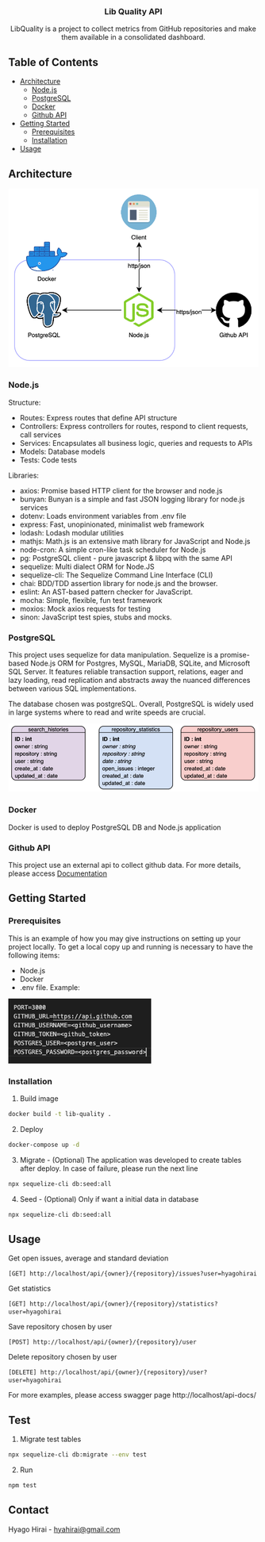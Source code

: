 <br />
<p align="center">
  <h3 align="center">Lib Quality API</h3>

  <p align="center">
    LibQuality is a project to collect metrics from GitHub repositories and make them available in a consolidated dashboard.
  </p>
</p>

## Table of Contents

* [Architecture](#architecture)
  * [Node.js](#nodejs)
  * [PostgreSQL](#postgresql)
  * [Docker](#docker)
  * [Github API](#github-api)
* [Getting Started](#getting-started)
  * [Prerequisites](#prerequisites)
  * [Installation](#installation)
* [Usage](#usage)

## Architecture

![Architecture](/images/archicture.png)

### Node.js

Structure:
* Routes: Express routes that define API structure
* Controllers: Express controllers for routes, respond to client requests, call services
* Services: Encapsulates all business logic, queries and requests to APIs
* Models: Database models
* Tests: Code tests

Libraries:
* axios: Promise based HTTP client for the browser and node.js
* bunyan: Bunyan is a simple and fast JSON logging library for node.js services
* dotenv: Loads environment variables from .env file
* express: Fast, unopinionated, minimalist web framework
* lodash: Lodash modular utilities
* mathjs: Math.js is an extensive math library for JavaScript and Node.js
* node-cron: A simple cron-like task scheduler for Node.js
* pg: PostgreSQL client - pure javascript & libpq with the same API
* sequelize: Multi dialect ORM for Node.JS
* sequelize-cli: The Sequelize Command Line Interface (CLI)
* chai: BDD/TDD assertion library for node.js and the browser.
* eslint: An AST-based pattern checker for JavaScript.
* mocha: Simple, flexible, fun test framework
* moxios: Mock axios requests for testing
* sinon: JavaScript test spies, stubs and mocks.

### PostgreSQL

This project uses sequelize for data manipulation. Sequelize is a promise-based Node.js ORM for Postgres, MySQL, MariaDB, SQLite, and Microsoft SQL Server. It features reliable transaction support, relations, eager and lazy loading, read replication and abstracts away the nuanced differences between various SQL implementations.

The database chosen was postgreSQL. Overall, PostgreSQL is widely used in large systems where to read and write speeds are crucial.

![MER](/images/mer.png)

### Docker

Docker is used to deploy PostgreSQL DB and Node.js application

### Github API

This project use an external api to collect github data. For more details, please access [Documentation](https://docs.github.com/pt/free-pro-team@latest/rest)

## Getting Started

### Prerequisites

This is an example of how you may give instructions on setting up your project locally.
To get a local copy up and running is necessary to have the following items:

* Node.js
* Docker
* .env file. Example:

![Env file](/images/env_file.png)

### Installation

1. Build image
```sh
docker build -t lib-quality .
```
2. Deploy
```sh
docker-compose up -d
```
3. Migrate - (Optional) The application was developed to create tables after deploy. In case of failure, please run the next line
```sh
npx sequelize-cli db:seed:all
```
4. Seed - (Optional) Only if want a initial data in database
```sh
npx sequelize-cli db:seed:all
```

## Usage

Get open issues, average and standard deviation
```
[GET] http://localhost/api/{owner}/{repository}/issues?user=hyagohirai
```
Get statistics
```
[GET] http://localhost/api/{owner}/{repository}/statistics?user=hyagohirai
```
Save repository chosen by user
```
[POST] http://localhost/api/{owner}/{repository}/user
```
Delete repository chosen by user
```
[DELETE] http://localhost/api/{owner}/{repository}/user?user=hyagohirai
```

For more examples, please access swagger page http://localhost/api-docs/

## Test

1. Migrate test tables
```sh
npx sequelize-cli db:migrate --env test
```
2. Run
```sh
npm test
```

<!-- CONTACT -->
## Contact

Hyago Hirai - hyahirai@gmail.com
